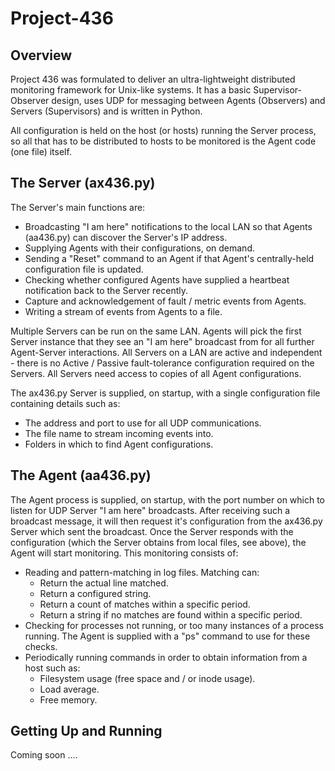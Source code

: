 Project-436
===========
Overview
--------
Project 436 was formulated to deliver an ultra-lightweight distributed monitoring
framework for Unix-like systems.  It has a basic Supervisor-Observer design, uses
UDP for messaging between Agents (Observers) and Servers (Supervisors) and is written
in Python.

All configuration is held on the host (or hosts) running the Server process, so all
that has to be distributed to hosts to be monitored is the Agent code (one file) itself.

The Server (ax436.py)
---------------------
The Server's main functions are:

- Broadcasting "I am here" notifications to the local LAN so that
  Agents (aa436.py) can discover the Server's IP address.
- Supplying Agents with their configurations, on demand.
- Sending a "Reset" command to an Agent if that Agent's centrally-held
  configuration file is updated.
- Checking whether configured Agents have supplied a heartbeat
  notification back to the Server recently.
- Capture and acknowledgement of fault / metric events from
  Agents.
- Writing a stream of events from Agents to a file.

Multiple Servers can be run on the same LAN.  Agents will pick the
first Server instance that they see an "I am here" broadcast from for all
further Agent-Server interactions.  All Servers on a LAN are active 
and independent - there is no Active / Passive fault-tolerance configuration
required on the Servers.  All Servers need access to copies of all Agent configurations.

The ax436.py Server is supplied, on startup, with a single configuration
file containing details such as:

- The address and port to use for all UDP communications.
- The file name to stream incoming events into.
- Folders in which to find Agent configurations.

The Agent (aa436.py)
--------------------
The Agent process is supplied, on startup, with the port number on which
to listen for UDP Server "I am here" broadcasts.  After receiving such a broadcast
message, it will then request it's configuration from the ax436.py Server
which sent the broadcast.  Once the Server responds with the configuration
(which the Server obtains from local files, see above), the Agent will start
monitoring.  This monitoring consists of:

- Reading and pattern-matching in log files.  Matching can:
  - Return the actual line matched.
  - Return a configured string.
  - Return a count of matches within a specific period.
  - Return a string if no matches are found within a specific period.
- Checking for processes not running, or too many instances of a
  process running.  The Agent is supplied with a "ps" command to use
  for these checks.
- Periodically running commands in order to obtain information from
  a host such as:
  - Filesystem usage (free space and / or inode usage).
  - Load average.
  - Free memory.

Getting Up and Running
----------------------
Coming soon ....
